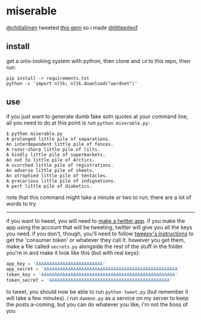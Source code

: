 # miserable

[@chillallmen][cam] tweeted [this gem][gem] so i made [@littlepileof][lpo]

[cam]: https://twitter.com/ChillAllMen
[gem]: https://twitter.com/ChillAllMen/status/652244976680726528
[lpo]: https://twitter.com/littlepileof

## install

get a unix-looking system with python, then clone and `cd` to this repo, then
run:

```
pip install -r requirements.txt
python -c 'import nltk; nltk.download("wordnet")'
```

## use

if you just want to generate dumb fake sotn quotes at your command line, all
you need to do at this point is run `python miserable.py`:

```
$ python miserable.py
A prolonged little pile of separations.
An interdependent little pile of fences.
A razor-sharp little pile of lilts.
A kindly little pile of supermarkets.
An out to little pile of Arctics.
A scorched little pile of registrations.
An adverse little pile of sheets.
An atrophied little pile of tentacles.
A precarious little pile of indignations.
A pert little pile of diabetics.
```

note that this command might take a minute or two to run; there are a lot of
words to try

----

if you want to tweet, you will need to [make a twitter app][app]. if you make
the app using the account that will be tweeting, twitter will give you all the
keys you need. if you don't, though, you'll need to follow [tweepy's
instructions][auth] to get the 'consumer token' or whatever they call it.
however you get them, make a file called `secrets.py` alongside the rest of the
stuff in the folder you're in and make it look like this (but with real keys):

```python
app_key = 'AAAAAAAAAAAAAAAAAAAAAAAAA'
app_secret = 'AAAAAAAAAAAAAAAAAAAAAAAAAAAAAAAAAAAAAAAAAAAAAAAAAA'
token_key = 'AAAAAAAAAAAAAAAAAAAAAAAAAAAAAAAAAAAAAAAAAAAAAAAAAA'
token_secret = 'AAAAAAAAAAAAAAAAAAAAAAAAAAAAAAAAAAAAAAAAAAAAA'
```

[app]: https://apps.twitter.com/app/new
[auth]: http://docs.tweepy.org/en/latest/auth_tutorial.html

to tweet, you should now be able to run `python tweet.py` (but remember it will
take a few minutes). i run `daemon.py` as a service on my server to keep the
posts a-coming, but you can do whatever you like, i'm not the boss of you
